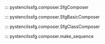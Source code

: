 
::: pystencilssfg.composer.SfgComposer

::: pystencilssfg.composer.SfgBasicComposer

::: pystencilssfg.composer.SfgClassComposer

::: pystencilssfg.composer.make_sequence